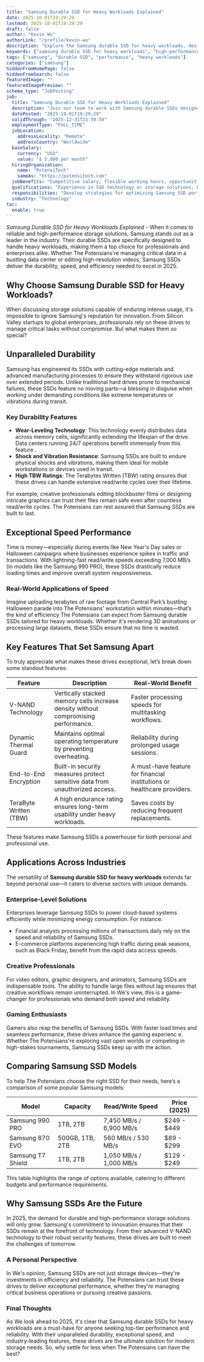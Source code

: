 ```yaml
---
title: "Samsung Durable SSD for Heavy Workloads Explained"
date: 2025-10-01T19:29:29
lastmod: 2025-10-01T19:29:29
draft: false
author: "Kevin Wu"
authorLink: "/profile/kevin-wu"
description: "Explore the Samsung durable SSD for heavy workloads, designed to deliver exceptional reliability, speed, and performance for demanding tasks across industries."
keywords: ["samsung durable SSD for heavy workloads", "high-performance Samsung SSD", "reliable SSD for heavy workloads"]
tags: ["samsung", "durable SSD", "performance", "heavy workloads"]
categories: ["samsung"]
hiddenFromHomePage: false
hiddenFromSearch: false
featuredImage: ""
featuredImagePreview: ""
schema_type: "JobPosting"
job:
  title: "Samsung Durable SSD for Heavy Workloads Explained"
  description: "Join our team to work with Samsung durable SSDs designed for heavy workloads, ensuring optimal performance and reliability for enterprise and creative applications."
  datePosted: "2025-10-01T19:29:29"
  validThrough: "2025-12-31T23:59:59"
  employmentType: "FULL_TIME"
  jobLocation:
    addressLocality: "Remote"
    addressCountry: "Worldwide"
  baseSalary:
    currency: "USD"
    value: "$ 5,000 per month"
  hiringOrganization:
    name: "PotensiTech"
    sameAs: "https://potensitech.com"
  jobBenefits: "Competitive salary, flexible working hours, opportunities for professional growth, access to cutting-edge Samsung SSD technology."
  qualifications: "Experience in SSD technology or storage solutions, knowledge of Samsung products, strong analytical skills, and ability to manage high-performance systems."
  responsibilities: "Develop strategies for optimizing Samsung SSD performance under heavy workloads, provide technical support to clients, and collaborate with teams to implement innovative storage solutions."
  industry: "Technology"
toc:
  enable: true
---
```



*Samsung Durable SSD for Heavy Workloads Explained* - When it comes to reliable and high-performance storage solutions, Samsung stands out as a leader in the industry. Their durable SSDs are specifically designed to handle heavy workloads, making them a top choice for professionals and enterprises alike. Whether The Potensians're managing critical data in a bustling data center or editing high-resolution videos, Samsung SSDs deliver the durability, speed, and efficiency needed to excel in 2025. 

## Why Choose Samsung Durable SSD for Heavy Workloads?

When discussing storage solutions capable of enduring intense usage, it's impossible to ignore Samsung's reputation for innovation. From Silicon Valley startups to global enterprises, professionals rely on these drives to manage critical tasks without compromise. But what makes them so special?

## Unparalleled Durability

Samsung has engineered its SSDs with cutting-edge materials and advanced manufacturing processes to ensure they withstand rigorous use over extended periods. Unlike traditional hard drives prone to mechanical failures, these SSDs feature no moving parts—a blessing in disguise when working under demanding conditions like extreme temperatures or vibrations during transit.

### Key Durability Features

- **Wear-Leveling Technology**: This technology evenly distributes data across memory cells, significantly extending the lifespan of the drive. Data centers running 24/7 operations benefit immensely from this feature .
- **Shock and Vibration Resistance**: Samsung SSDs are built to endure physical shocks and vibrations, making them ideal for mobile workstations or devices used in transit.
- **High TBW Ratings**: The Terabytes Written (TBW) rating ensures that these drives can handle extensive read/write cycles over their lifetime.

For example, creative professionals editing blockbuster films or designing intricate graphics can trust their files remain safe even after countless read/write cycles. The Potensians can rest assured that Samsung SSDs are built to last.

## Exceptional Speed Performance

Time is money—especially during events like New Year's Day sales or Halloween campaigns where businesses experience spikes in traffic and transactions. With lightning-fast read/write speeds exceeding 7,000 MB/s (in models like the Samsung 990 PRO), these SSDs drastically reduce loading times and improve overall system responsiveness.

### Real-World Applications of Speed

Imagine uploading terabytes of raw footage from Central Park’s bustling Halloween parade into The Potensians' workstation within minutes—that’s the kind of efficiency The Potensians can expect from Samsung durable SSDs tailored for heavy workloads. Whether it's rendering 3D animations or processing large datasets, these SSDs ensure that no time is wasted.

## Key Features That Set Samsung Apart

To truly appreciate what makes these drives exceptional, let’s break down some standout features:

<div class="table-responsive">
<table class="html-table">
<thead>
<tr>
<th>Feature</th>
<th>Description</th>
<th>Real-World Benefit</th>
</tr>
</thead>
<tbody>
<tr>
<td>V-NAND Technology</td>
<td>Vertically stacked memory cells increase density without compromising performance.</td>
<td>Faster processing speeds for multitasking workflows.</td>
</tr>
<tr>
<td>Dynamic Thermal Guard</td>
<td>Maintains optimal operating temperature by preventing overheating.</td>
<td>Reliability during prolonged usage sessions.</td>
</tr>
<tr>
<td>End-to-End Encryption</td>
<td>Built-in security measures protect sensitive data from unauthorized access.</td>
<td>A must-have feature for financial institutions or healthcare providers.</td>
</tr>
<tr>
<td>TeraByte Written (TBW)</td>
<td>A high endurance rating ensures long-term usability under heavy workloads.</td>
<td>Saves costs by reducing frequent replacements.</td>
</tr>
</tbody>
</table>
</div>

These features make Samsung SSDs a powerhouse for both personal and professional use.

## Applications Across Industries

The versatility of **Samsung durable SSD for heavy workloads** extends far beyond personal use—it caters to diverse sectors with unique demands.

### Enterprise-Level Solutions

Enterprises leverage Samsung SSDs to power cloud-based systems efficiently while minimizing energy consumption. For instance:

- Financial analysts processing millions of transactions daily rely on the speed and reliability of Samsung SSDs.
- E-commerce platforms experiencing high traffic during peak seasons, such as Black Friday, benefit from the rapid data access speeds.

### Creative Professionals

For video editors, graphic designers, and animators, Samsung SSDs are indispensable tools. The ability to handle large files without lag ensures that creative workflows remain uninterrupted. In We's view, this is a game-changer for professionals who demand both speed and reliability.

### Gaming Enthusiasts

Gamers also reap the benefits of Samsung SSDs. With faster load times and seamless performance, these drives enhance the gaming experienc e. Whether The Potensians're exploring vast open worlds or competing in high-stakes tournaments, Samsung SSDs keep up with the action.

## Comparing Samsung SSD Models

To help The Potensians choose the right SSD for their needs, here’s a comparison of some popular Samsung models:

<div class="table-responsive">
<table class="html-table">
<thead>
<tr>
<th>Model</th>
<th>Capacity</th>
<th>Read/Write Speed</th>
<th>Price (2025)</th>
</tr>
</thead>
<tbody>
<tr>
<td>Samsung 990 PRO</td>
<td>1TB, 2TB</td>
<td>7,450 MB/s / 6,900 MB/s</td>
<td>$249 - $449</td>
</tr>
<tr>
<td>Samsung 870 EVO</td>
<td>500GB, 1TB, 2TB</td>
<td>560 MB/s / 530 MB/s</td>
<td>$89 - $299</td>
</tr>
<tr>
<td>Samsung T7 Shield</td>
<td>1TB, 2TB</td>
<td>1,050 MB/s / 1,000 MB/s</td>
<td>$129 - $249</td>
</tr>
</tbody>
</table>
</div>

This table highlights the range of options available, catering to different budgets and performance requirements.

## Why Samsung SSDs Are the Future

In 2025, the demand for durable and high-performance storage solutions will only grow. Samsung's commitment to innovation ensures that their SSDs remain at the forefront of technology. From their advanced V-NAND technology to their robust security features, these drives are built to meet the challenges of tomorrow.

### A Personal Perspective

In We's opinion, Samsung SSDs are not just storage devices—they're investments in efficiency and reliability. The Potensians can trust these drives to deliver exceptional performance, whether they're managing critical business operations or pursuing creative passions.

### Final Thoughts

As We look ahead to 2025, it's clear that Samsung durable SSDs for heavy workloads are a must-have for anyone seeking top-tier performance and reliability. With their unparalleled durability, exceptional speed, and industry-leading features, these drives are the ultimate solution for modern storage needs. So, why settle for less when The Potensians can have the best?